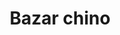 ---
title: "Bazar chino"
url: /villaobispo-de-las-regueras/bazar-chino/
shop: tienda de variedades
---